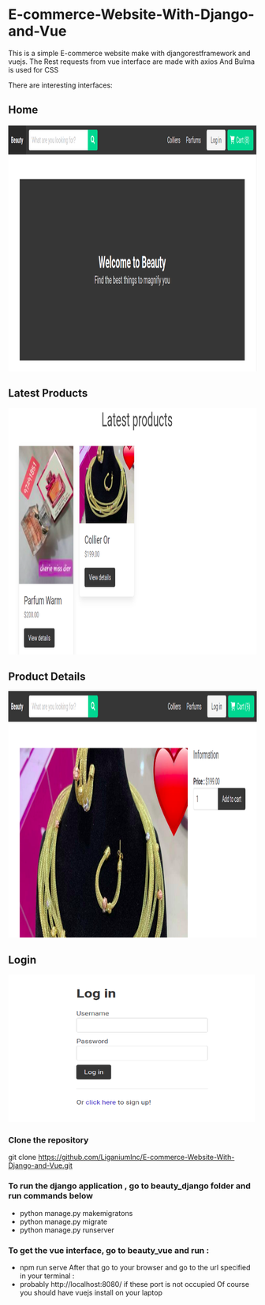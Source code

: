 # E-commerce-Website-With-Django-and-Vue

This is a simple E-commerce website make with djangorestframework and vuejs. 
The Rest requests from vue interface are made with axios
And Bulma is used for CSS

There are interesting interfaces:

## Home
<img src="/Photos Readme/home1.png" alt="Home" style="height: 500px; width:1000px;"/>


## Latest Products
<img src="/Photos Readme/latests_products.png" alt="Home" style="height: 500px; width:1000px;"/>


## Product Details 
<img src="/Photos Readme/product_detail.png" alt="Home" style="height: 500px; width:1000px;"/>


## Login
<img src="/Photos Readme/login.png" alt="Home" style="height: 300px; width:500px;"/>


### Clone the repository
git clone https://github.com/LiganiumInc/E-commerce-Website-With-Django-and-Vue.git

### To run the django application , go to beauty_django folder and run commands below
- python manage.py makemigratons
- python manage.py migrate
- python manage.py runserver


### To get the vue interface, go to beauty_vue and run : 
- npm run serve
After that go to your browser and go to the url specified in your terminal :
-  probably http://localhost:8080/  if these port is not occupied
Of course you should have vuejs install on your laptop
